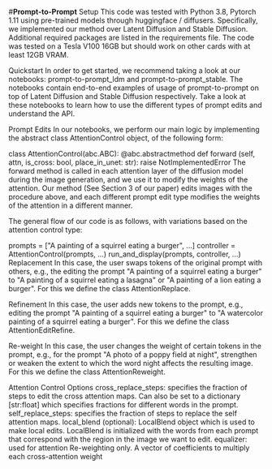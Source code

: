 #**Prompt-to-Prompt**
Setup
This code was tested with Python 3.8, Pytorch 1.11 using pre-trained models through huggingface / diffusers. Specifically, we implemented our method over Latent Diffusion and Stable Diffusion. Additional required packages are listed in the requirements file. The code was tested on a Tesla V100 16GB but should work on other cards with at least 12GB VRAM.

Quickstart
In order to get started, we recommend taking a look at our notebooks: prompt-to-prompt_ldm and prompt-to-prompt_stable. The notebooks contain end-to-end examples of usage of prompt-to-prompt on top of Latent Diffusion and Stable Diffusion respectively. Take a look at these notebooks to learn how to use the different types of prompt edits and understand the API.

Prompt Edits
In our notebooks, we perform our main logic by implementing the abstract class AttentionControl object, of the following form:

class AttentionControl(abc.ABC):
    @abc.abstractmethod
    def forward (self, attn, is_cross: bool, place_in_unet: str):
        raise NotImplementedError
The forward method is called in each attention layer of the diffusion model during the image generation, and we use it to modify the weights of the attention. Our method (See Section 3 of our paper) edits images with the procedure above, and each different prompt edit type modifies the weights of the attention in a different manner.

The general flow of our code is as follows, with variations based on the attention control type:

prompts = ["A painting of a squirrel eating a burger", ...]
controller = AttentionControl(prompts, ...)
run_and_display(prompts, controller, ...)
Replacement
In this case, the user swaps tokens of the original prompt with others, e.g., the editing the prompt "A painting of a squirrel eating a burger" to "A painting of a squirrel eating a lasagna" or "A painting of a lion eating a burger". For this we define the class AttentionReplace.

Refinement
In this case, the user adds new tokens to the prompt, e.g., editing the prompt "A painting of a squirrel eating a burger" to "A watercolor painting of a squirrel eating a burger". For this we define the class AttentionEditRefine.

Re-weight
In this case, the user changes the weight of certain tokens in the prompt, e.g., for the prompt "A photo of a poppy field at night", strengthen or weaken the extent to which the word night affects the resulting image. For this we define the class AttentionReweight.

Attention Control Options
cross_replace_steps: specifies the fraction of steps to edit the cross attention maps. Can also be set to a dictionary [str:float] which specifies fractions for different words in the prompt.
self_replace_steps: specifies the fraction of steps to replace the self attention maps.
local_blend (optional): LocalBlend object which is used to make local edits. LocalBlend is initialized with the words from each prompt that correspond with the region in the image we want to edit.
equalizer: used for attention Re-weighting only. A vector of coefficients to multiply each cross-attention weight
